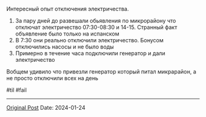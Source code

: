 Интересный опыт отключения электричества.

1. За пару дней до развешали обьявления по микрорайону что отключат электричество 07:30-08:30 и 14-15. Странный факт объявление было только на испанском
2. В 7:30 они реально отключили электричество. Бонусом отключились насосы и не было воды
4. Примерно в течение часа подключили генератор и дали электричество

Вобщем удивило что привезли генератор который питал микрарайон, а не просто отключили всех на день

#til #fail

---
[Original Post](https://t.me/lev2tarragona/1890)
Date: 2024-01-24

